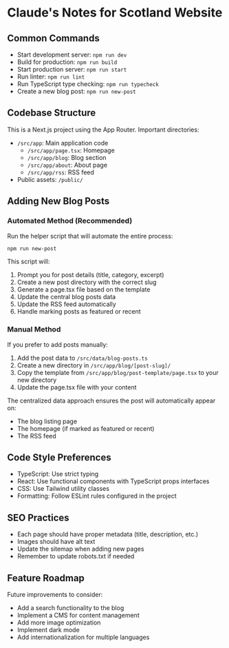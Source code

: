 # Claude's Notes for Scotland Website

## Common Commands

- Start development server: `npm run dev`
- Build for production: `npm run build`
- Start production server: `npm run start`
- Run linter: `npm run lint`
- Run TypeScript type checking: `npm run typecheck`
- Create a new blog post: `npm run new-post`

## Codebase Structure

This is a Next.js project using the App Router. Important directories:

- `/src/app`: Main application code
  - `/src/app/page.tsx`: Homepage
  - `/src/app/blog`: Blog section
  - `/src/app/about`: About page
  - `/src/app/rss`: RSS feed
- Public assets: `/public/`

## Adding New Blog Posts

### Automated Method (Recommended)

Run the helper script that will automate the entire process:

```bash
npm run new-post
```

This script will:
1. Prompt you for post details (title, category, excerpt)
2. Create a new post directory with the correct slug
3. Generate a page.tsx file based on the template
4. Update the central blog posts data
5. Update the RSS feed automatically
6. Handle marking posts as featured or recent

### Manual Method

If you prefer to add posts manually:

1. Add the post data to `/src/data/blog-posts.ts`
2. Create a new directory in `/src/app/blog/[post-slug]/`
3. Copy the template from `/src/app/blog/post-template/page.tsx` to your new directory
4. Update the page.tsx file with your content

The centralized data approach ensures the post will automatically appear on:
- The blog listing page
- The homepage (if marked as featured or recent)
- The RSS feed

## Code Style Preferences

- TypeScript: Use strict typing
- React: Use functional components with TypeScript props interfaces
- CSS: Use Tailwind utility classes
- Formatting: Follow ESLint rules configured in the project

## SEO Practices

- Each page should have proper metadata (title, description, etc.)
- Images should have alt text
- Update the sitemap when adding new pages
- Remember to update robots.txt if needed

## Feature Roadmap

Future improvements to consider:

- Add a search functionality to the blog
- Implement a CMS for content management
- Add more image optimization
- Implement dark mode
- Add internationalization for multiple languages